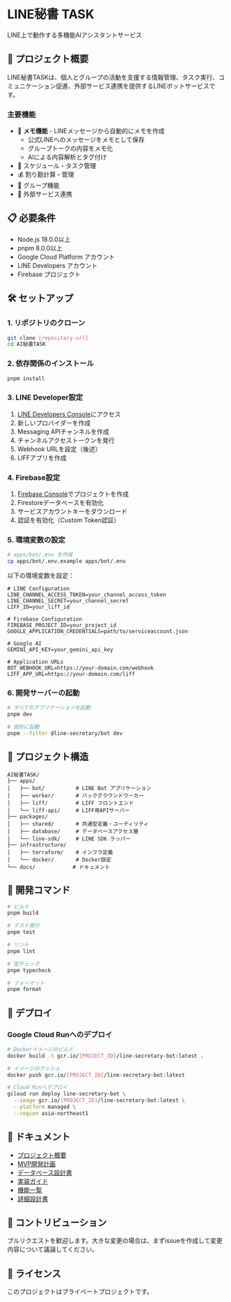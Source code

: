 # LINE秘書 TASK

LINE上で動作する多機能AIアシスタントサービス

## 🚀 プロジェクト概要

LINE秘書TASKは、個人とグループの活動を支援する情報管理、タスク実行、コミュニケーション促進、外部サービス連携を提供するLINEボットサービスです。

### 主要機能
- 📝 **メモ機能** - LINEメッセージから自動的にメモを作成
  - 公式LINEへのメッセージをメモとして保存
  - グループトークの内容をメモ化
  - AIによる内容解析とタグ付け
- 📅 スケジュール・タスク管理
- 💰 割り勘計算・管理
- 👥 グループ機能
- 🔗 外部サービス連携

## 📋 必要条件

- Node.js 18.0.0以上
- pnpm 8.0.0以上
- Google Cloud Platform アカウント
- LINE Developers アカウント
- Firebase プロジェクト

## 🛠️ セットアップ

### 1. リポジトリのクローン

```bash
git clone [repository-url]
cd AI秘書TASK
```

### 2. 依存関係のインストール

```bash
pnpm install
```

### 3. LINE Developer設定

1. [LINE Developers Console](https://developers.line.biz/console/)にアクセス
2. 新しいプロバイダーを作成
3. Messaging APIチャンネルを作成
4. チャンネルアクセストークンを発行
5. Webhook URLを設定（後述）
6. LIFFアプリを作成

### 4. Firebase設定

1. [Firebase Console](https://console.firebase.google.com/)でプロジェクトを作成
2. Firestoreデータベースを有効化
3. サービスアカウントキーをダウンロード
4. 認証を有効化（Custom Token認証）

### 5. 環境変数の設定

```bash
# apps/bot/.env を作成
cp apps/bot/.env.example apps/bot/.env
```

以下の環境変数を設定：

```env
# LINE Configuration
LINE_CHANNEL_ACCESS_TOKEN=your_channel_access_token
LINE_CHANNEL_SECRET=your_channel_secret
LIFF_ID=your_liff_id

# Firebase Configuration
FIREBASE_PROJECT_ID=your_project_id
GOOGLE_APPLICATION_CREDENTIALS=path/to/serviceaccount.json

# Google AI
GEMINI_API_KEY=your_gemini_api_key

# Application URLs
BOT_WEBHOOK_URL=https://your-domain.com/webhook
LIFF_APP_URL=https://your-domain.com/liff
```

### 6. 開発サーバーの起動

```bash
# すべてのアプリケーションを起動
pnpm dev

# 個別に起動
pnpm --filter @line-secretary/bot dev
```

## 📁 プロジェクト構造

```
AI秘書TASK/
├── apps/
│   ├── bot/          # LINE Bot アプリケーション
│   ├── worker/       # バックグラウンドワーカー
│   ├── liff/         # LIFF フロントエンド
│   └── liff-api/     # LIFF用APIサーバー
├── packages/
│   ├── shared/       # 共通型定義・ユーティリティ
│   ├── database/     # データベースアクセス層
│   └── line-sdk/     # LINE SDK ラッパー
├── infrastructure/
│   ├── terraform/    # インフラ定義
│   └── docker/       # Docker設定
└── docs/            # ドキュメント
```

## 🔧 開発コマンド

```bash
# ビルド
pnpm build

# テスト実行
pnpm test

# リント
pnpm lint

# 型チェック
pnpm typecheck

# フォーマット
pnpm format
```

## 🚀 デプロイ

### Google Cloud Runへのデプロイ

```bash
# Dockerイメージのビルド
docker build -t gcr.io/[PROJECT_ID]/line-secretary-bot:latest .

# イメージのプッシュ
docker push gcr.io/[PROJECT_ID]/line-secretary-bot:latest

# Cloud Runへデプロイ
gcloud run deploy line-secretary-bot \
  --image gcr.io/[PROJECT_ID]/line-secretary-bot:latest \
  --platform managed \
  --region asia-northeast1
```

## 📖 ドキュメント

- [プロジェクト概要](./LINE秘書_プロジェクト概要.md)
- [MVP開発計画](./MVP開発計画.md)
- [データベース設計書](./データベース設計書.md)
- [実装ガイド](./実装ガイド_注意事項.md)
- [機能一覧](./機能一覧_要件定義.md)
- [詳細設計書](./詳細設計書.md)

## 🤝 コントリビューション

プルリクエストを歓迎します。大きな変更の場合は、まずissueを作成して変更内容について議論してください。

## 📄 ライセンス

このプロジェクトはプライベートプロジェクトです。